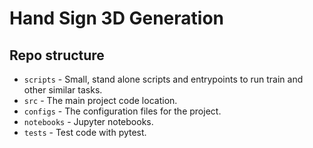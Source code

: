 # Hand Sign 3D Generation


## Repo structure

* `scripts` - Small, stand alone scripts and entrypoints to run train and other similar tasks.
* `src` - The main project code location.
* `configs` - The configuration files for the project.
* `notebooks` - Jupyter notebooks.
* `tests` - Test code with pytest.



